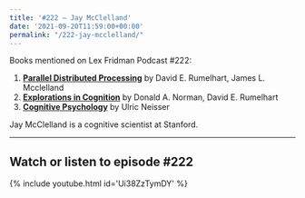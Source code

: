 ```yaml
---
title: '#222 – Jay McClelland'
date: '2021-09-20T11:59:00+00:00'
permalink: "/222-jay-mcclelland/"
---
```


Books mentioned on Lex Fridman Podcast #222:

1. <b><a href="https://amzn.to/3GEbovU" target="_blank" rel="sponsored noopener noreferrer">Parallel Distributed Processing</a></b> by David E. Rumelhart, James L. Mcclelland
2. <b><a href="https://amzn.to/3HrZNBB" target="_blank" rel="sponsored noopener noreferrer">Explorations in Cognition</a></b> by Donald A. Norman, David E. Rumelhart
3. <b><a href="https://amzn.to/3XVksDp" target="_blank" rel="sponsored noopener noreferrer">Cognitive Psychology</a></b> by Ulric Neisser

<!--more-->

Jay McClelland is a cognitive scientist at Stanford.

- - - - - -

## Watch or listen to episode #222

{% include youtube.html id='Ui38ZzTymDY' %}